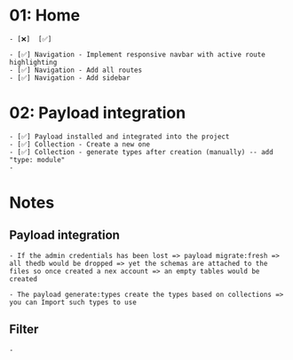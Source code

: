 # 01: Home

    - [❌]  [✅]

    - [✅] Navigation - Implement responsive navbar with active route highlighting
    - [✅] Navigation - Add all routes
    - [✅] Navigation - Add sidebar

# 02: Payload integration

    - [✅] Payload installed and integrated into the project
    - [✅] Collection - Create a new one
    - [✅] Collection - generate types after creation (manually) -- add "type: module"
    -

# Notes

## Payload integration

    - If the admin credentials has been lost => payload migrate:fresh => all thedb would be dropped => yet the schemas are attached to the files so once created a nex account => an empty tables would be created

    - The payload generate:types create the types based on collections => you can Import such types to use

## Filter

    -
